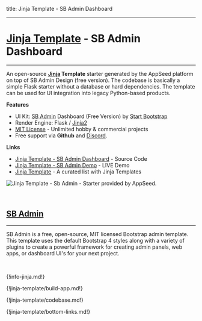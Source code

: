 title: Jinja Template - SB Admin Dashboard

---

# [Jinja Template](https://appseed.us/jinja-template) - SB Admin Dashboard
---

An open-source **[Jinja](/what-is/jinja/) Template** starter generated by the AppSeed platform on top of SB Admin Design (free version). The codebase is basically a simple Flask starter without a database or hard dependencies. The template can be used for UI integration into legacy Python-based products. 

**Features**

- UI Kit: [SB Admin](https://appseed.us/sb-admin) Dashboard (Free Version) by [Start Bootstrap](https://appseed.us/agency/startbootstrap)
- Render Engine: Flask / [Jinja2](https://jinja.palletsprojects.com/)
- [MIT License](https://github.com/app-generator/license-mit) - Unlimited hobby & commercial projects
- Free support via **Github** and [Discord](https://discord.gg/fZC6hup).

**Links**

- [Jinja Template - SB Admin Dashboard](https://github.com/app-generator/jinja-template-sb-admin) - Source Code
- [Jinja Template - SB Admin Demo](https://jinja-template-sb-admin.appseed.us/) - LIVE Demo
- [Jinja Template](https://github.com/app-generator/jinja-template) - A curated list with Jinja Templates

![Jinja Template - Sb Admin - Starter provided by AppSeed.](https://raw.githubusercontent.com/app-generator/jinja-template-sb-admin/master/media/jinja-template-sb-admin-screen.png)

<br />

## [SB Admin](https://appseed.us/sb-admin)
---

SB Admin is a free, open-source, MIT licensed Bootstrap admin template. This template uses the default Bootstrap 4 styles along with a variety of plugins to create a powerful framework for creating admin panels, web apps, or dashboard UI's for your next project.

<br />

{!info-jinja.md!}

{!jinja-template/build-app.md!}

{!jinja-template/codebase.md!}

{!jinja-template/bottom-links.md!}
